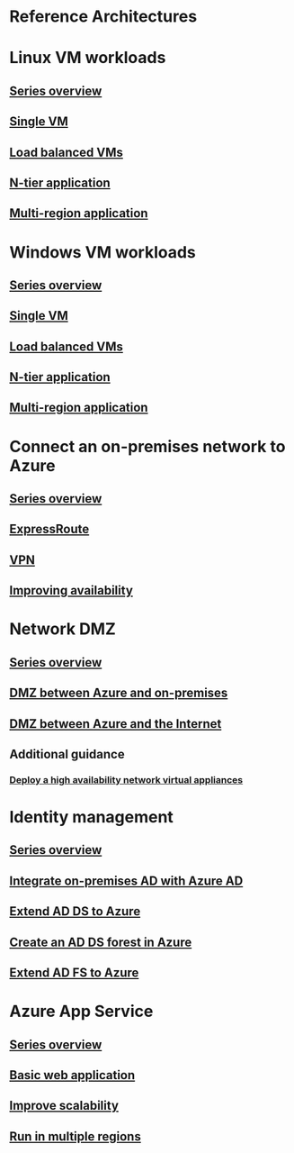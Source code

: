 # Reference Architectures

# Linux VM workloads
## [Series overview](./virtual-machines-linux/index.md)
## [Single VM](./virtual-machines-linux/single-vm.md)
## [Load balanced VMs](./virtual-machines-linux/multi-vm.md)
## [N-tier application](./virtual-machines-linux/n-tier.md)  
## [Multi-region application](./virtual-machines-linux/multi-region-application.md)

# Windows VM workloads
## [Series overview](./virtual-machines-windows/index.md)
## [Single VM](./virtual-machines-windows/single-vm.md)
## [Load balanced VMs](./virtual-machines-windows/multi-vm.md)
## [N-tier application](./virtual-machines-windows/n-tier.md)  
## [Multi-region application](./virtual-machines-windows/multi-region-application.md)

# Connect an on-premises network to Azure
## [Series overview](./hybrid-networking/index.md)
## [ExpressRoute](./hybrid-networking/expressroute.md)
## [VPN](./hybrid-networking/vpn.md)
## [Improving availability](./hybrid-networking/expressroute-vpn-failover.md)

# Network DMZ
## [Series overview](./dmz/index.md)
## [DMZ between Azure and on-premises](./dmz/secure-vnet-hybrid.md)
## [DMZ between Azure and the Internet](./dmz/secure-vnet-dmz.md)
## Additional guidance
### [Deploy a high availability network virtual appliances](./dmz/nva-ha.md)

# Identity management
## [Series overview](./identity/index.md)
## [Integrate on-premises AD with Azure AD](./identity/azure-ad.md)
## [Extend AD DS to Azure](./identity/adds-extend-domain.md)
## [Create an AD DS forest in Azure](./identity/adds-forest.md)
## [Extend AD FS to Azure](./identity/adfs.md)

# Azure App Service
## [Series overview](./app-service/index.md)
## [Basic web application](./app-service/basic-web-app.md)
## [Improve scalability](./app-service/scalable-web-app.md)
## [Run in multiple regions](./app-service/multi-region-web-app.md)

